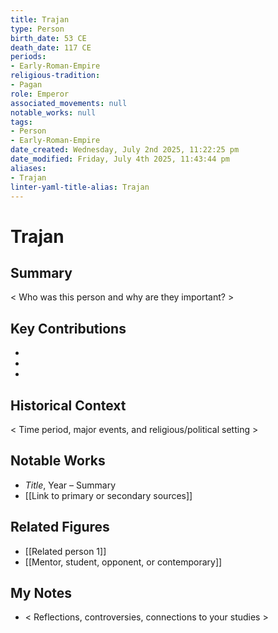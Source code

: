 ```yaml
---
title: Trajan
type: Person
birth_date: 53 CE
death_date: 117 CE
periods:
- Early-Roman-Empire
religious-tradition:
- Pagan
role: Emperor
associated_movements: null
notable_works: null
tags:
- Person
- Early-Roman-Empire
date_created: Wednesday, July 2nd 2025, 11:22:25 pm
date_modified: Friday, July 4th 2025, 11:43:44 pm
aliases:
- Trajan
linter-yaml-title-alias: Trajan
---
```


# Trajan

## Summary
< Who was this person and why are they important? >

## Key Contributions
- 
- 
- 

## Historical Context
< Time period, major events, and religious/political setting >

## Notable Works
- *Title*, Year – Summary
- [[Link to primary or secondary sources]]


## Related Figures
- [[Related person 1]]
- [[Mentor, student, opponent, or contemporary]]

## My Notes
- < Reflections, controversies, connections to your studies >
